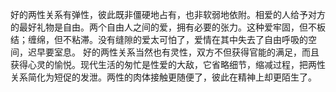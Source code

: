 好的两性关系有弹性，彼此既非僵硬地占有，也非软弱地依附。相爱的人给予对方的最好礼物是自由。两个自由人之间的爱，拥有必要的张力。这种爱牢固，但不板结；缠绵，但不粘滞。没有缝隙的爱太可怕了，爱情在其中失去了自由呼吸的空间，迟早要室息。
好的两性关系当然也有灵性，双方不但获得官能的满足，而且获得心灵的愉悦。现代生活的匆忙是性爱的大敌，它省略细节，缩减过程，把两性关系简化为短促的发泄。两性的肉体接触更随便了，彼此在精神上却更陌生了。​